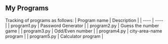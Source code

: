## My Programs

Tracking of programs as follows:
| Program name | Description |
| ---- | ---- |
| program1.py | Password Generator |
| program2.py | Guess the number game |
| program3.py | Odd/Even number |
| program4.py | city-area-name program |
| program5.py | Calculator program |